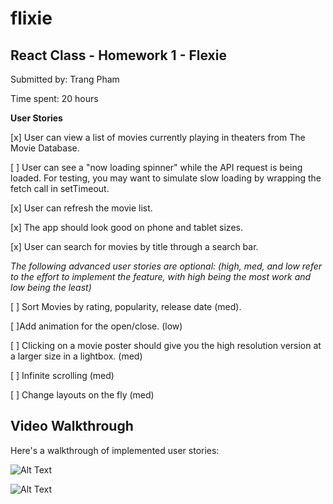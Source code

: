 # flixie
## React Class - Homework 1 - Flexie

Submitted by: Trang Pham

Time spent: 20 hours

**User Stories**

[x] User can view a list of movies currently playing in theaters from The Movie Database.

[ ] User can see a "now loading spinner" while the API request is being loaded. For testing, you may want to simulate slow loading by wrapping the fetch call in setTimeout.

[x] User can refresh the movie list.

[x] The app should look good on phone and tablet sizes.

[x] User can search for movies by title through a search bar.

*The following advanced user stories are optional: (high, med, and low refer to the effort to implement the feature, with high being the most work and low being the least)*

[ ] Sort Movies by rating, popularity, release date (med).

[ ]Add animation for the open/close. (low)

[ ] Clicking on a movie poster should give you the high resolution version at a larger size in a lightbox. (med)

[ ] Infinite scrolling (med)

[ ] Change layouts on the fly (med)

## Video Walkthrough

Here's a walkthrough of implemented user stories:

![Alt Text](https://media.giphy.com/media/l3mZ3fF9JSqVXAUSs/giphy.gif)

![Alt Text](https://media.giphy.com/media/l0CLVrQpRLnWaRN16/giphy.gif)
